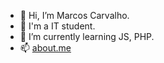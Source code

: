 - 👋 Hi, I’m Marcos Carvalho.
- 👀 I'm a IT student.
- 🌱 I’m currently learning JS, PHP.
- 📫 [about.me](https://about.me/marcoscarvalho)

<!---
✨ special ✨ .
--->

